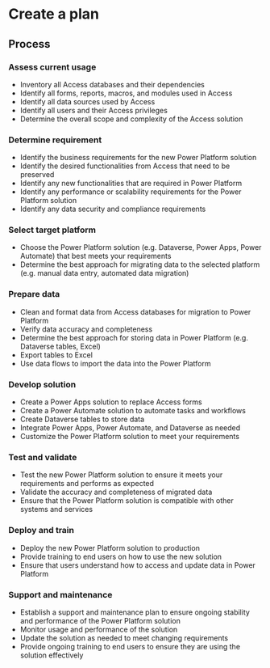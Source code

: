 # Create a plan

## Process

### Assess current usage

- Inventory all Access databases and their dependencies
- Identify all forms, reports, macros, and modules used in Access
- Identify all data sources used by Access
- Identify all users and their Access privileges
- Determine the overall scope and complexity of the Access solution

### Determine requirement

- Identify the business requirements for the new Power Platform solution
- Identify the desired functionalities from Access that need to be preserved
- Identify any new functionalities that are required in Power Platform
- Identify any performance or scalability requirements for the Power Platform solution
- Identify any data security and compliance requirements

### Select target platform

- Choose the Power Platform solution (e.g. Dataverse, Power Apps, Power Automate) that best meets your requirements
- Determine the best approach for migrating data to the selected platform (e.g. manual data entry, automated data migration)

### Prepare data

- Clean and format data from Access databases for migration to Power Platform
- Verify data accuracy and completeness
- Determine the best approach for storing data in Power Platform (e.g. Dataverse tables, Excel)
- Export tables to Excel
- Use data flows to import the data into the Power Platform

### Develop solution

- Create a Power Apps solution to replace Access forms
- Create a Power Automate solution to automate tasks and workflows
- Create Dataverse tables to store data
- Integrate Power Apps, Power Automate, and Dataverse as needed
- Customize the Power Platform solution to meet your requirements

### Test and validate

- Test the new Power Platform solution to ensure it meets your requirements and performs as expected
- Validate the accuracy and completeness of migrated data
- Ensure that the Power Platform solution is compatible with other systems and services

### Deploy and train

- Deploy the new Power Platform solution to production
- Provide training to end users on how to use the new solution
- Ensure that users understand how to access and update data in Power Platform

### Support and maintenance

- Establish a support and maintenance plan to ensure ongoing stability and performance of the Power Platform solution
- Monitor usage and performance of the solution
- Update the solution as needed to meet changing requirements
- Provide ongoing training to end users to ensure they are using the solution effectively
